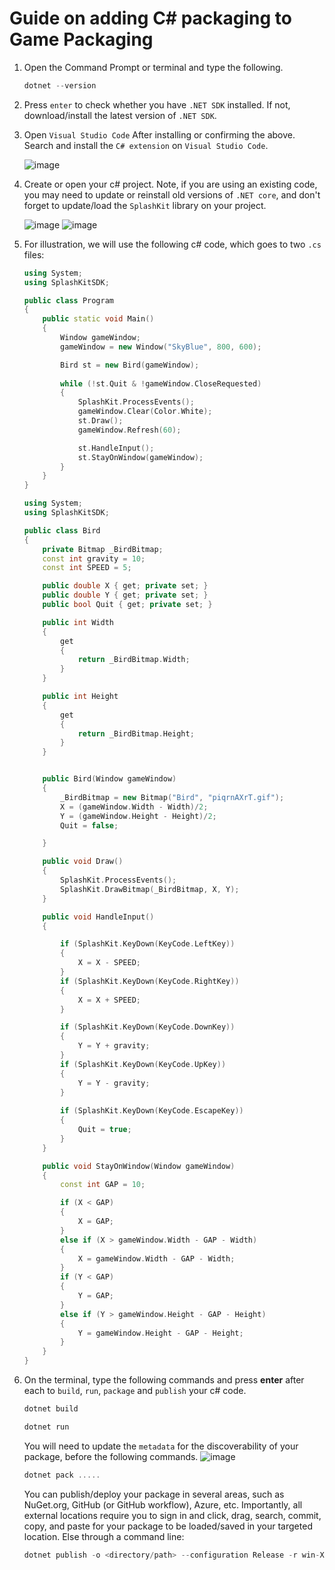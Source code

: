 # Guide on adding C# packaging to Game Packaging

1. Open the Command Prompt or terminal and type the following.

    ```cpp
    dotnet --version
    ```

2. Press `enter` to check whether you have `.NET SDK` installed. If not, download/install the latest version of `.NET SDK`.

3. Open `Visual Studio Code` After installing or confirming the above. Search and install the `C# extension` on `Visual Studio Code`.

    ![image](images/publ0.png)

4. Create or open your c# project. Note, if you are using an existing code, you may need to update or reinstall old versions of `.NET core`, and don't forget to update/load the `SplashKit` library on your project.

    ![image](images/publ.png)
    ![image](images/publ2.png)

5. For illustration, we will use the following c# code, which goes to two `.cs` files:

    ```cpp
    using System;
    using SplashKitSDK;

    public class Program
    {
        public static void Main()
        {
            Window gameWindow;
            gameWindow = new Window("SkyBlue", 800, 600);

            Bird st = new Bird(gameWindow);
            
            while (!st.Quit & !gameWindow.CloseRequested)
            {
                SplashKit.ProcessEvents();
                gameWindow.Clear(Color.White);
                st.Draw();
                gameWindow.Refresh(60);

                st.HandleInput();
                st.StayOnWindow(gameWindow);
            }
        }
    }
    ```

    ```cpp
    using System;
    using SplashKitSDK;

    public class Bird
    {
        private Bitmap _BirdBitmap;
        const int gravity = 10;
        const int SPEED = 5;

        public double X { get; private set; }
        public double Y { get; private set; }
        public bool Quit { get; private set; }

        public int Width
        {
            get
            {
                return _BirdBitmap.Width;
            }
        }

        public int Height
        {
            get
            {
                return _BirdBitmap.Height;
            }
        }


        public Bird(Window gameWindow)
        {    
            _BirdBitmap = new Bitmap("Bird", "piqrnAXrT.gif");
            X = (gameWindow.Width - Width)/2;
            Y = (gameWindow.Height - Height)/2;        
            Quit = false;

        }

        public void Draw()
        {
            SplashKit.ProcessEvents();
            SplashKit.DrawBitmap(_BirdBitmap, X, Y);
        }

        public void HandleInput()
        {

            if (SplashKit.KeyDown(KeyCode.LeftKey))
            {
                X = X - SPEED;
            }
            if (SplashKit.KeyDown(KeyCode.RightKey))
            {
                X = X + SPEED;
            }

            if (SplashKit.KeyDown(KeyCode.DownKey))
            {
                Y = Y + gravity;
            }
            if (SplashKit.KeyDown(KeyCode.UpKey))
            {
                Y = Y - gravity;
            }
            
            if (SplashKit.KeyDown(KeyCode.EscapeKey))
            {
                Quit = true;
            }
        }

        public void StayOnWindow(Window gameWindow)
        {
            const int GAP = 10;

            if (X < GAP)
            {
                X = GAP;
            }
            else if (X > gameWindow.Width - GAP - Width)
            {
                X = gameWindow.Width - GAP - Width;
            }
            if (Y < GAP)
            {
                Y = GAP;
            }
            else if (Y > gameWindow.Height - GAP - Height)
            {
                Y = gameWindow.Height - GAP - Height;
            }
        }
    } 
    ```

6. On the terminal, type the following commands and press **enter** after each to `build`, `run`, `package` and `publish` your c# code.

    ```cpp
    dotnet build
    ```

    ```cpp
    dotnet run
    ```

    You will need to update the `metadata` for the discoverability of your package, before the following commands.
    ![image](images/publ3.png)

    ```cpp
    dotnet pack .....
    ```

    You can publish/deploy your package in several areas, such as NuGet.org, GitHub (or GitHub workflow), Azure, etc. Importantly, all external locations require you to sign in and click, drag, search, commit, copy, and paste for your package to be loaded/saved in your targeted location. Else through a command line:

    ```cpp
    dotnet publish -o <directory/path> --configuration Release -r win-X64 --no-self-contained --version-suffix <version-number>
    ```
